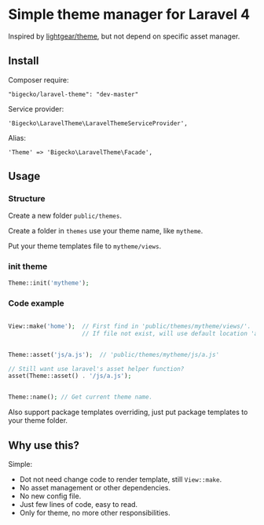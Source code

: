 # Simple theme manager for Laravel 4

Inspired by [lightgear/theme](https://github.com/lightgear/theme), but not depend on specific asset manager.

## Install

Composer require:

    "bigecko/laravel-theme": "dev-master"

Service provider:

    'Bigecko\LaravelTheme\LaravelThemeServiceProvider',

Alias:

    'Theme' => 'Bigecko\LaravelTheme\Facade',

## Usage

### Structure

Create a new folder `public/themes`.

Create a folder in `themes` use your theme name, like `mytheme`.

Put your theme templates file to `mytheme/views`.

### init theme

```php
Theme::init('mytheme');
```


### Code example

```php

View::make('home');  // First find in 'public/themes/mytheme/views/'.
                     // If file not exist, will use default location 'app/views/'.


Theme::asset('js/a.js');  // 'public/themes/mytheme/js/a.js'

// Still want use laravel's asset helper function?
asset(Theme::asset() . '/js/a.js');


Theme::name(); // Get current theme name.

```

Also support package templates overriding, just put package templates to your theme folder.


## Why use this?

Simple:

  * Dot not need change code to render template, still `View::make`.
  * No asset management or other dependencies.
  * No new config file.
  * Just few lines of code, easy to read.
  * Only for theme, no more other responsibilities.
